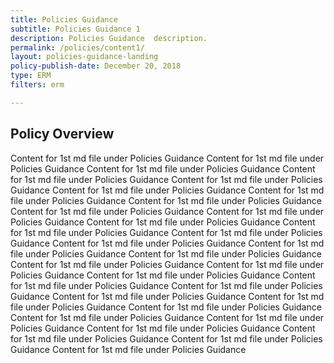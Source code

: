 ```yaml
---
title: Policies Guidance
subtitle: Policies Guidance 1
description: Policies Guidance  description. 
permalink: /policies/content1/
layout: policies-guidance-landing
policy-publish-date: December 20, 2018
type: ERM
filters: erm

---
```

## Policy Overview ##


Content for 1st md file under Policies Guidance Content for 1st md file under Policies Guidance Content for 1st md file under Policies Guidance
Content for 1st md file under Policies Guidance Content for 1st md file under Policies Guidance Content for 1st md file under Policies Guidance
Content for 1st md file under Policies Guidance Content for 1st md file under Policies Guidance Content for 1st md file under Policies Guidance
Content for 1st md file under Policies Guidance Content for 1st md file under Policies Guidance Content for 1st md file under Policies Guidance
Content for 1st md file under Policies Guidance Content for 1st md file under Policies Guidance Content for 1st md file under Policies Guidance
Content for 1st md file under Policies Guidance Content for 1st md file under Policies Guidance Content for 1st md file under Policies Guidance
Content for 1st md file under Policies Guidance Content for 1st md file under Policies Guidance Content for 1st md file under Policies Guidance
Content for 1st md file under Policies Guidance Content for 1st md file under Policies Guidance Content for 1st md file under Policies Guidance
Content for 1st md file under Policies Guidance Content for 1st md file under Policies Guidance Content for 1st md file under Policies Guidance
Content for 1st md file under Policies Guidance Content for 1st md file under Policies Guidance Content for 1st md file under Policies Guidance
